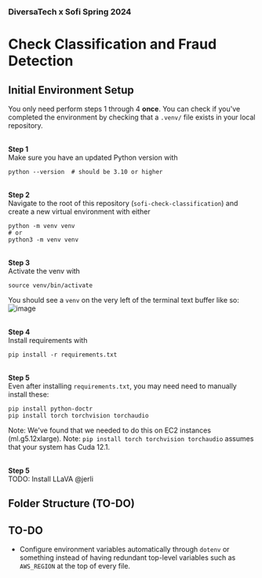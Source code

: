 ### DiversaTech x Sofi Spring 2024

# Check Classification and Fraud Detection

## Initial Environment Setup

You only need perform steps 1 through  4 **once**. You can check if you've completed the environment by checking that a `.venv/` file exists in your local repository. 

<br> **Step 1** <br>
Make sure you have an updated Python version with
```
python --version  # should be 3.10 or higher
```

<br> **Step 2** <br>
Navigate to the root of this repository (`sofi-check-classification`) and create a new virtual environment with either
```
python -m venv venv
# or
python3 -m venv venv
```

<br> **Step 3** <br>
Activate the venv with
```
source venv/bin/activate
```
You should see a `venv` on the very left of the terminal text buffer like so:
![image](https://github.com/JermXT/sofi-check-classification/assets/82493352/c05a4041-b191-4baa-bd20-419e584e2d08)

<br> **Step 4** <br>
Install requirements with
```
pip install -r requirements.txt
```

<br> **Step 5** <br>
Even after installing `requirements.txt`, you may need need to manually install these:

```
pip install python-doctr
pip install torch torchvision torchaudio
```

Note: We've found that we needed to do this on EC2 instances (ml.g5.12xlarge). 
Note: `pip install torch torchvision torchaudio` assumes that your system has Cuda 12.1.

<br> **Step 5** <br>
TODO: Install LLaVA @jerli

## Folder Structure (TO-DO)

## TO-DO
- Configure environment variables automatically through `dotenv` or something instead of having redundant top-level variables such as `AWS_REGION` at the top of every file.
